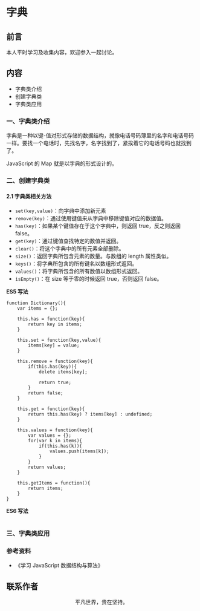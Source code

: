 # 字典

## 前言

本人平时学习及收集内容，欢迎参入一起讨论。

## 内容

- 字典类介绍
- 创建字典类
- 字典类应用

### 一、字典类介绍

字典是一种以键-值对形式存储的数据结构，就像电话号码簿里的名字和电话号码一样。要找一个电话时，先找名字，名字找到了，紧挨着它的电话号码也就找到了。

JavaScript 的 Map 就是以字典的形式设计的。

### 二、创建字典类

#### 2.1 字典类相关方法

- `set(key,value)`：向字典中添加新元素
- `remove(key)`：通过使用键值来从字典中移除键值对应的数据值。
- `has(key)`：如果某个键值存在于这个字典中，则返回 true，反之则返回 false。
- `get(key)`：通过键值查找特定的数值并返回。
- `clear()`：将这个字典中的所有元素全部删除。
- `size()`：返回字典所包含元素的数量。与数组的 length 属性类似。
- `keys()`：将字典所包含的所有键名以数组形式返回。
- `values()`：将字典所包含的所有数值以数组形式返回。
- `isEmpty()`：在 size 等于零的时候返回 true，否则返回 false。

**ES5 写法**

```
function Dictionary(){
    var items = {};

    this.has = function(key){
        return key in items;
    }

    this.set = function(key,value){
        items[key] = value;
    }

    this.remove = function(key){
        if(this.has(key)){
            delete items[key];

            return true;
        }
        return false;
    }

    this.get = function(key){
        return this.has(key) ? items[key] : undefined;
    }

    this.values = function(key){
        var values = {};
        for(var k in items){
            if(this.has(k)){
                values.push(items[k]);
            }
        }
        return values;
    }

    this.getItems = function(){
        return items;
    }
}
```

**ES6 写法**

```

```

### 三、字典类应用

### 参考资料

- 《学习 JavaScript 数据结构与算法》

## 联系作者

<div align="center">
    <p>
        平凡世界，贵在坚持。
    </p>
    <img :src="$withBase('/about/contact.png')" />
</div>
